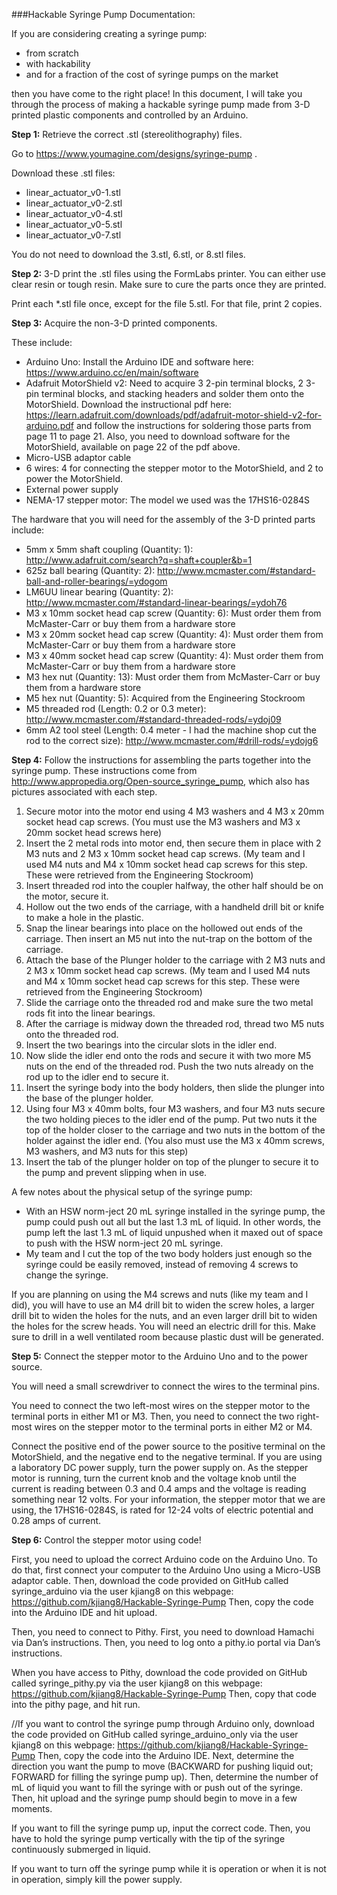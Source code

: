 ###Hackable Syringe Pump Documentation:

If you are considering creating a syringe pump:
* from scratch
* with hackability
* and for a fraction of the cost of syringe pumps on the market

then you have come to the right place! In this document, I will take you through the process of making a hackable syringe pump made from 3-D printed plastic components and controlled by an Arduino. 

**Step 1:** Retrieve the correct .stl (stereolithography) files. 

Go to https://www.youmagine.com/designs/syringe-pump . 

Download these .stl files:

* linear_actuator_v0-1.stl
* linear_actuator_v0-2.stl
* linear_actuator_v0-4.stl
* linear_actuator_v0-5.stl
* linear_actuator_v0-7.stl

You do not need to download the 3.stl, 6.stl, or 8.stl files.

**Step 2:** 3-D print the .stl files using the FormLabs printer. You can either use clear resin or tough resin. Make sure to cure the parts once they are printed.

Print each *.stl file once, except for the file 5.stl. For that file, print 2 copies.

**Step 3:** Acquire the non-3-D printed components.

These include: 

* Arduino Uno: Install the Arduino IDE and software here: https://www.arduino.cc/en/main/software 
* Adafruit MotorShield v2: Need to acquire 3 2-pin terminal blocks, 2 3-pin terminal blocks, and stacking headers and solder them onto the MotorShield. Download the instructional pdf here: https://learn.adafruit.com/downloads/pdf/adafruit-motor-shield-v2-for-arduino.pdf 
and follow the instructions for soldering those parts from page 11 to page 21. Also, you need to download software for the MotorShield, available on page 22 of the pdf above.
* Micro-USB adaptor cable
* 6 wires: 4 for connecting the stepper motor to the MotorShield, and 2 to power the MotorShield.
* External power supply
* NEMA-17 stepper motor: The model we used was the 17HS16-0284S

The hardware that you will need for the assembly of the 3-D printed parts include:
 * 5mm x 5mm shaft coupling (Quantity: 1): http://www.adafruit.com/search?q=shaft+coupler&b=1 
* 625z ball bearing (Quantity: 2): http://www.mcmaster.com/#standard-ball-and-roller-bearings/=ydogom 
* LM6UU linear bearing (Quantity: 2): http://www.mcmaster.com/#standard-linear-bearings/=ydoh76 
* M3 x 10mm socket head cap screw (Quantity: 6): Must order them from McMaster-Carr or buy them from a hardware store
* M3 x 20mm socket head cap screw (Quantity: 4): Must order them from McMaster-Carr or buy them from a hardware store
* M3 x 40mm socket head cap screw (Quantity: 4): Must order them from McMaster-Carr or buy them from a hardware store
* M3 hex nut (Quantity: 13): Must order them from McMaster-Carr or buy them from a hardware store
* M5 hex nut (Quantity: 5): Acquired from the Engineering Stockroom
* M5 threaded rod (Length: 0.2 or 0.3 meter): http://www.mcmaster.com/#standard-threaded-rods/=ydoj09 
* 6mm A2 tool steel (Length: 0.4 meter - I had the machine shop cut the rod to the correct size): http://www.mcmaster.com/#drill-rods/=ydojg6 

**Step 4:** Follow the instructions for assembling the parts together into the syringe pump. These instructions come from http://www.appropedia.org/Open-source_syringe_pump, which also has pictures associated with each step.

1. Secure motor into the motor end using 4 M3 washers and 4 M3 x 20mm socket head cap screws. (You must use the M3 washers and M3 x 20mm socket head screws here) 
2. Insert the 2 metal rods into motor end, then secure them in place with 2 M3 nuts and 2 M3 x 10mm  socket head cap screws. (My team and I used M4 nuts and M4 x 10mm socket head cap screws for this step. These were retrieved from the Engineering Stockroom)
3. Insert threaded rod into the coupler halfway, the other half should be on the motor, secure it.
4. Hollow out the two ends of the carriage, with a handheld drill bit or knife to make a hole in the plastic.
5. Snap the linear bearings into place on the hollowed out ends of the carriage. Then insert an M5 nut into the nut-trap on the bottom of the carriage.
6. Attach the base of the Plunger holder to the carriage with 2 M3 nuts and 2 M3 x 10mm socket head cap screws. (My team and I used M4 nuts and M4 x 10mm socket head cap screws for this step. These were retrieved from the Engineering Stockroom)
7. Slide the carriage onto the threaded rod and make sure the two metal rods fit into the linear bearings.  
8. After the carriage is midway down the threaded rod, thread two M5 nuts onto the threaded rod.
9. Insert the two bearings into the circular slots in the idler end.
10. Now slide the idler end onto the rods and secure it with two more M5 nuts on the end of the threaded rod. Push the two nuts already on the rod up to the idler end to secure it.
11. Insert the syringe body into the body holders, then slide the plunger into the base of the plunger holder.
12. Using four M3 x 40mm bolts, four M3 washers, and four M3 nuts secure the two holding pieces to the idler end of the pump. Put two nuts it the top of the holder closer to the carriage and two nuts in the bottom of the holder against the idler end. (You also must use the M3 x 40mm screws, M3 washers, and M3 nuts for this step)
13. Insert the tab of the plunger holder on top of the plunger to secure it to the pump and prevent slipping when in use.

A few notes about the physical setup of the syringe pump:
* With an HSW norm-ject 20 mL syringe installed in the syringe pump, the pump could push out all but the last 1.3 mL of liquid. In other words, the pump left the last 1.3 mL of liquid unpushed when it maxed out of space to push with the HSW norm-ject 20 mL syringe.
* My team and I cut the top of the two body holders just enough so the syringe could be easily removed, instead of removing 4 screws to change the syringe. 

If you are planning on using the M4 screws and nuts (like my team and I did), you will have to use an M4 drill bit to widen the screw holes, a larger drill bit to widen the holes for the nuts, and an even larger drill bit to widen the holes for the screw heads. You will need an electric drill for this. Make sure to drill in a well ventilated room because plastic dust will be generated.

**Step 5:** Connect the stepper motor to the Arduino Uno and to the power source.

You will need a small screwdriver to connect the wires to the terminal pins.

You need to connect the two left-most wires on the stepper motor to the terminal ports in either M1 or M3. Then, you need to connect the two right-most wires on the stepper motor to the terminal ports in either M2 or M4. 

Connect the positive end of the power source to the positive terminal on the MotorShield, and the negative end to the negative terminal. If you are using a laboratory DC power supply, turn the power supply on. As the stepper motor is running, turn the current knob and the voltage knob until the current is reading between 0.3 and 0.4 amps and the voltage is reading something near 12 volts. For your information, the stepper motor that we are using, the 17HS16-0284S, is rated for 12-24 volts of electric potential and 0.28 amps of current.

**Step 6:** Control the stepper motor using code!

First, you need to upload the correct Arduino code on the Arduino Uno. To do that, first connect your computer to the Arduino Uno using a Micro-USB adaptor cable. Then, download the code provided on GitHub called syringe_arduino via the user kjiang8 on this webpage: https://github.com/kjiang8/Hackable-Syringe-Pump
Then, copy the code into the Arduino IDE and hit upload. 

Then, you need to connect to Pithy. First, you need to download Hamachi via Dan’s instructions. Then, you need to log onto a pithy.io portal via Dan’s instructions.

When you have access to Pithy, download the code provided on GitHub called syringe_pithy.py via the user kjiang8 on this webpage:
https://github.com/kjiang8/Hackable-Syringe-Pump
Then, copy that code into the pithy page, and hit run.

//If you want to control the syringe pump through Arduino only, download the code provided on GitHub called syringe_arduino_only via the user kjiang8 on this webpage:
https://github.com/kjiang8/Hackable-Syringe-Pump
Then, copy the code into the Arduino IDE. Next, determine the direction you want the pump to move (BACKWARD for pushing liquid out; FORWARD for filling the syringe pump up). Then, determine the number of mL of liquid you want to fill the syringe with or push out of the syringe. Then, hit upload and the syringe pump should begin to move in a few moments. 

If you want to fill the syringe pump up, input the correct code. Then, you have to hold the syringe pump vertically with the tip of the syringe continuously submerged in liquid.

If you want to turn off the syringe pump while it is operation or when it is not in operation, simply kill the power supply.

